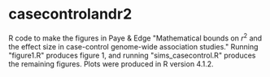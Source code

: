 # casecontrolandr2
R code to make the figures in Paye &amp; Edge "Mathematical bounds on $r^2$ and the effect size in case-control genome-wide association studies." Running "figure1.R" produces figure 1, and running "sims_casecontrol.R" produces the remaining figures. Plots were produced in R version 4.1.2.
